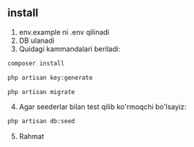 ## install

1. env.example ni .env qilinadi
2. DB ulanadi
3. Quidagi kammandalari beriladi:

```bash
composer install
```

```bash
php artisan key:generate
```

```bash
php artisan migrate
```

4. Agar seederlar bilan test qilib ko'rmoqchi bo'lsayiz:

```bash
php artisan db:seed
```

5. Rahmat
